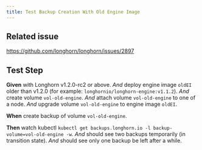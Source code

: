 ```yaml
---
title: Test Backup Creation With Old Engine Image
---
```


## Related issue
https://github.com/longhorn/longhorn/issues/2897

## Test Step

**Given** with Longhorn v1.2.0-rc2 or above.
*And* deploy engine image `oldEI` older than v1.2.0 (for example: `longhornio/longhorn-engine:v1.1.2`).
*And* create volume `vol-old-engine`.
*And* attach volume `vol-old-engine` to one of a node.
*And* upgrade volume `vol-old-engine` to engine image `oldEI`.

**When** create backup of volume `vol-old-engine`.

**Then** watch kubectl `kubectl get backups.longhorn.io -l backup-volume=vol-old-engine -w`.
*And* should see two backups temporarily (in transition state).
*And* should see only one backup be left after a while.
